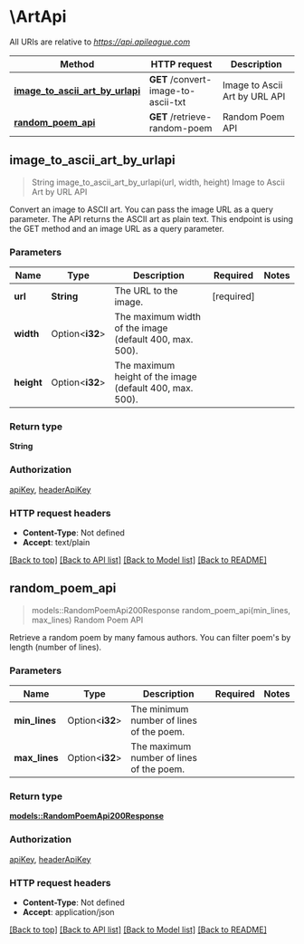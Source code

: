 # \ArtApi

All URIs are relative to *https://api.apileague.com*

Method | HTTP request | Description
------------- | ------------- | -------------
[**image_to_ascii_art_by_urlapi**](ArtApi.md#image_to_ascii_art_by_urlapi) | **GET** /convert-image-to-ascii-txt | Image to Ascii Art by URL API
[**random_poem_api**](ArtApi.md#random_poem_api) | **GET** /retrieve-random-poem | Random Poem API



## image_to_ascii_art_by_urlapi

> String image_to_ascii_art_by_urlapi(url, width, height)
Image to Ascii Art by URL API

Convert an image to ASCII art. You can pass the image URL as a query parameter. The API returns the ASCII art as plain text. This endpoint is using the GET method and an image URL as a query parameter.

### Parameters


Name | Type | Description  | Required | Notes
------------- | ------------- | ------------- | ------------- | -------------
**url** | **String** | The URL to the image. | [required] |
**width** | Option<**i32**> | The maximum width of the image (default 400, max. 500). |  |
**height** | Option<**i32**> | The maximum height of the image (default 400, max. 500). |  |

### Return type

**String**

### Authorization

[apiKey](../README.md#apiKey), [headerApiKey](../README.md#headerApiKey)

### HTTP request headers

- **Content-Type**: Not defined
- **Accept**: text/plain

[[Back to top]](#) [[Back to API list]](../README.md#documentation-for-api-endpoints) [[Back to Model list]](../README.md#documentation-for-models) [[Back to README]](../README.md)


## random_poem_api

> models::RandomPoemApi200Response random_poem_api(min_lines, max_lines)
Random Poem API

Retrieve a random poem by many famous authors. You can filter poem's by length (number of lines).

### Parameters


Name | Type | Description  | Required | Notes
------------- | ------------- | ------------- | ------------- | -------------
**min_lines** | Option<**i32**> | The minimum number of lines of the poem. |  |
**max_lines** | Option<**i32**> | The maximum number of lines of the poem. |  |

### Return type

[**models::RandomPoemApi200Response**](randomPoemAPI_200_response.md)

### Authorization

[apiKey](../README.md#apiKey), [headerApiKey](../README.md#headerApiKey)

### HTTP request headers

- **Content-Type**: Not defined
- **Accept**: application/json

[[Back to top]](#) [[Back to API list]](../README.md#documentation-for-api-endpoints) [[Back to Model list]](../README.md#documentation-for-models) [[Back to README]](../README.md)

